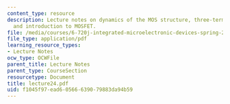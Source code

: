 ```yaml
---
content_type: resource
description: Lecture notes on dynamics of the MOS structure, three-terminal MOS structure,
  and introduction to MOSFET.
file: /media/courses/6-720j-integrated-microelectronic-devices-spring-2007/f1045f97ead60566639079883da94b59_lecture24.pdf
file_type: application/pdf
learning_resource_types:
- Lecture Notes
ocw_type: OCWFile
parent_title: Lecture Notes
parent_type: CourseSection
resourcetype: Document
title: lecture24.pdf
uid: f1045f97-ead6-0566-6390-79883da94b59
---
```

